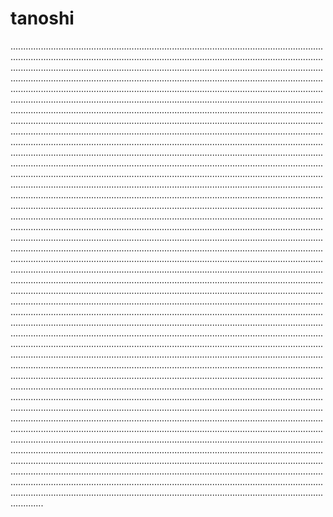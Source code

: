 # tanoshi
.................................................................................................................................................................................................................................................................................................................................................................................................................................................................................................................................................................................................................................................................................................................................................................................................................................................................................................................................................................................................................................................................................................................................................................................................................................................................................................................................................................................................................................................................................................................................................................................................................................................................................................................................................................................................................................................................................................................................................................................................................................................................................................................................................................................................................................................................................................................................................................................................................................................................................................................................................................................................................................................................................................................................................................................................................................................................................................................................................................................................................................................................................................................................................................................................................................................................................................................................................................................................................................................................................................................................................................................................................................................................................................................................................................................................................................................................................................................................................................................................................................................................................................................................................................................................................................................................................................................................................................................................................................................................................................................................................................................................................................................................................................................................................................................................................................................................................................................................................................................................................................................................................................................................................................................................................................................................................................................................................................................................................................................................................................................................................................